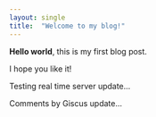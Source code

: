 ```yaml
---
layout: single
title:  "Welcome to my blog!"
---
```


**Hello world**, this is my first blog post.

I hope you like it!

Testing real time server update...

Comments by Giscus update...